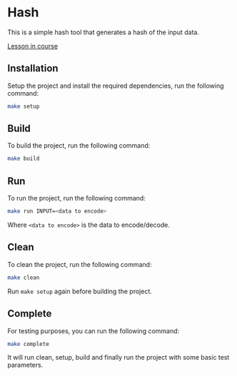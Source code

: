 # Hash

This is a simple hash tool that generates a hash of the input data.

[Lesson in course](https://codedeviate.github.io/aicollection/go-tools-hash.html)

## Installation

Setup the project and install the required dependencies, run the following command:

```bash
make setup
```

## Build

To build the project, run the following command:

```bash
make build
```

## Run

To run the project, run the following command:

```bash
make run INPUT=<data to encode>
```

Where `<data to encode>` is the data to encode/decode.

## Clean

To clean the project, run the following command:

```bash
make clean
```

Run `make setup` again before building the project.

## Complete

For testing purposes, you can run the following command:

```bash
make complete
```

It will run clean, setup, build and finally run the project with some basic test parameters.
